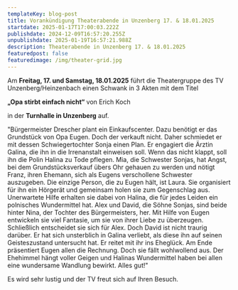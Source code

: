 ```yaml
---
templateKey: blog-post
title: Vorankündigung Theaterabende in Unzenberg 17. & 18.01.2025
startdate: 2025-01-17T17:00:03.222Z
publishdate: 2024-12-09T16:57:20.255Z
unpublishdate: 2025-01-19T16:57:21.988Z
description: Theaterabende in Unzenberg 17. & 18.01.2025
featuredpost: false
featuredimage: /img/theater-grid.jpg
---
```



Am **Freitag, 17. und Samstag, 18.01.2025** führt die Theatergruppe des TV Unzenberg/Heinzenbach einen Schwank in 3 Akten mit dem Titel

**„Opa stirbt einfach nicht“** von Erich Koch 

in der **Turnhalle in Unzenberg** auf.

"Bürgermeister Drescher plant ein Einkaufscenter. Dazu benötigt
er das Grundstück von Opa Eugen. Doch der verkauft nicht. Daher
schmiedet er mit dessen Schwiegertochter Sonja einen Plan. Er
engagiert die Ärztin Galina, die ihn in die Irrenanstalt einweisen
soll. Wenn das nicht klappt, soll ihn die Polin Halina zu Tode pflegen.
Mia, die Schwester Sonjas, hat Angst, bei dem Grundstücksverkauf
übers Ohr gehauen zu werden und nötigt Franz, ihren Ehemann,
sich als Eugens verschollene Schwester auszugeben.
Die einzige Person, die zu Eugen hält, ist Laura. Sie organisiert
für ihn ein Hörgerät und gemeinsam holen sie zum Gegenschlag
aus. Unerwartete Hilfe erhalten sie dabei von Halina, die für jedes
Leiden ein polnisches Wundermittel hat.
Alex und David, die Söhne Sonjas, sind beide hinter Nina, der Tochter
des Bürgermeisters, her. Mit Hilfe von Eugen entwickeln sie
viel Fantasie, um sie von ihrer Liebe zu überzeugen. Schließlich
entscheidet sie sich für Alex. Doch David ist nicht traurig darüber.
Er hat sich unsterblich in Galina verliebt, als diese ihn auf seinen
Geisteszustand untersucht hat. Er reitet mit ihr ins Eheglück.
Am Ende präsentiert Eugen allen die Rechnung. Doch sie fällt
wohlwollend aus. Der Ehehimmel hängt voller Geigen und Halinas
Wundermittel haben bei allen eine wundersame Wandlung
bewirkt. Alles gut!"

Es wird sehr lustig und der TV freut sich auf Ihren Besuch.